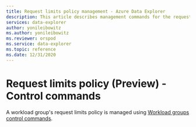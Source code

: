 ```yaml
---
title: Request limits policy management - Azure Data Explorer
description: This article describes management commands for the request limits policy in Azure Data Explorer.
services: data-explorer
author: yonileibowitz
ms.author: yonileibowitz
ms.reviewer: orspod
ms.service: data-explorer
ms.topic: reference
ms.date: 12/31/2020
---
```

# Request limits policy (Preview) - Control commands

A workload group's request limits policy is managed using [Workload groups control commands](workload-groups-commands.md).
